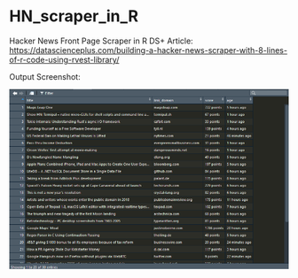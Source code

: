 # HN_scraper_in_R
Hacker News Front Page Scraper in R
DS+ Article: https://datascienceplus.com/building-a-hacker-news-scraper-with-8-lines-of-r-code-using-rvest-library/

Output Screenshot:

![HN Scraped Dataframe](hn_scraped_dataframe.PNG)


